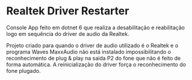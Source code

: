 # Realtek Driver Restarter

Console App feito em dotnet 6 que realiza a desabilitação e reabilitação logo em sequência do driver de audio da Realtek. 

Projeto criado para quando o driver de audio utilizado é o Realtek e o programa Waves MaxxAudio não está instalado impossibilitando o reconhecimento de plug & play na saída P2 do fone que não é feito de forma automática. A reinicialização do driver força o reconhecimento do fone plugado.
